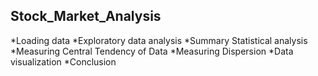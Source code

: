 ## Stock_Market_Analysis
*Loading data
*Exploratory data analysis
*Summary Statistical analysis
*Measuring Central Tendency of Data
*Measuring Dispersion
*Data visualization
*Conclusion
